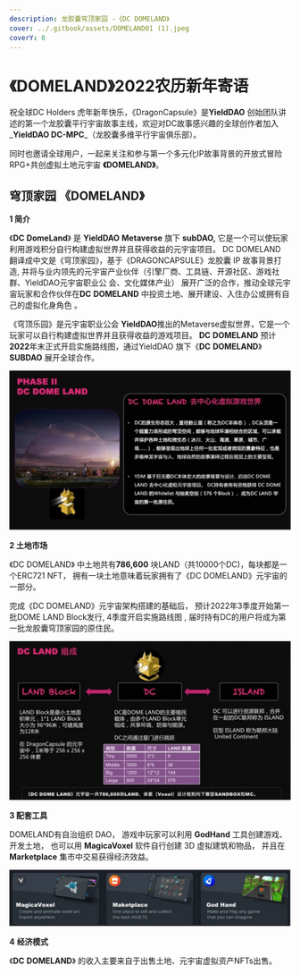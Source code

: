 ```yaml
---
description: ⻰胶囊穹顶家园 -《DC DOMELAND》
cover: ../.gitbook/assets/DOMELAND01 (1).jpeg
coverY: 0
---
```


# 《DOMELAND》2022农历新年寄语

祝全球DC Holders 虎年新年快乐，《DragonCapsule》是**YieldDAO** 创始团队讲述的第一个龙胶囊平行宇宙故事主线，欢迎对DC故事感兴趣的全球创作者加入_**YieldDAO DC-MPC**_（龙胶囊多维平行宇宙俱乐部）。

同时也邀请全球用户，一起来关注和参与第一个多元化IP故事背景的开放式冒险RPG+共创虚拟土地元宇宙 **《DOMELAND》**。

## 穹顶家园  《**DOMELAND**》

**1 简介**

《**DC** **DomeLand**》  是 **YieldDAO** **Metaverse** 旗下 **subDAO,** 它是⼀个可以使玩家利⽤游戏积分自行构建虚拟世界并且获得收益的元宇宙项目。 DC DOMELAND 翻译成中⽂是《穹顶家园》，基于《DRAGONCAPSULE》龙胶囊 IP 故事背景打造, 并将与业内领先的元宇宙产业伙伴（引擎⼚商、⼯具链、开源社区、游戏社群、YieldDAO元宇宙职业公 会、⽂化媒体产业） 展开⼴泛的合作，推动全球元宇宙玩家和合作伙伴在**DC** **DOMELAND** 中投资⼟地、展开建设、入住办公或拥有⾃⼰的虚拟化⾝⾓⾊ 。

《穹顶乐园》是元宇宙职业公会 **YieldDAO**推出的Metaverse虚拟世界，它是⼀个玩家可以⾃⾏构建虚拟世界并且获得收益的游戏项⽬。 **DC** **DOMELAND** 预计**2022**年末正式开启实施路线图，通过YieldDAO 旗下《**DC** **DOMELAND**》**SUBDAO** 展开全球合作。

![](<../.gitbook/assets/1 (2).jpg>)

**2  ⼟地市场**

《DC DOMELAND》 中⼟地共有**786,600** 块LAND（共10000个DC)，每块都是⼀个ERC721 NFT，  拥有⼀块⼟地意味着玩家拥有了《DC DOMELAND》元宇宙的⼀部分。

完成《DC DOMELAND》元宇宙架构搭建的基础后，  预计2022年3季度开始第⼀批DOME LAND Block发⾏, 4季度开启实施路线图 , 届时持有DC的⽤户将成为第⼀批龙胶囊穹顶家园的原住⺠。

![](<../.gitbook/assets/图片 1.jpg>)

**3  配套⼯具**

DOMELAND有⾃治组织 DAO，  游戏中玩家可以利⽤ **GodHand** ⼯具创建游戏、开发⼟地， 也可以⽤  **MagicaVoxel**  软件⾃⾏创建 3D 虚拟建筑和物品，  并且在**Marketplace** 集市中交易获得经济效益。

![](../.gitbook/assets/2.png)

**4**  **经济模式**

《**DC** **DOMELAND**》 的收入主要来⾃于出售⼟地、元宇宙虚拟资产NFTs出售。
